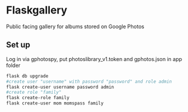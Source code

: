 # Flaskgallery
Public facing gallery for albums stored on Google Photos


## Set up
Log in via gphotospy, put photoslibrary_v1.token and gphotos.json in app folder
```bash
flask db upgrade
#create user "username" with password "password" and role admin
flask create-user username password admin
#create role "family"
flask create-role family
flask create-user mom momspass family
```
